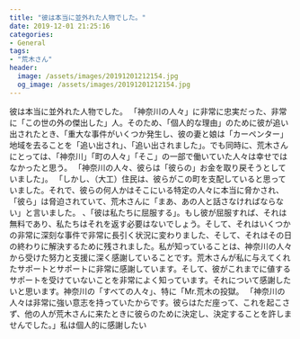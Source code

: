 ```yaml
---
title: "彼は本当に並外れた人物でした。"
date: 2019-12-01 21:25:16
categories:
- General
tags:
- "荒木さん"
header:
  image: /assets/images/20191201212154.jpg
  og_image: /assets/images/20191201212154.jpg
---
```


彼は本当に並外れた人物でした。 「神奈川の人々」に非常に忠実だった、非常に「この世の外の傑出した」人。そのため、「個人的な理由」のために彼が追い出されたとき、「重大な事件がいくつか発生し、彼の妻と娘は「カーペンター」地域を去ることを「追い出され」、「追い出されました」。でも同時に、荒木さんにとっては、「神奈川」「町の人々」「そこ」の一部で働いていた人々は幸せではなかったと思う。 「神奈川の人々、彼らは「彼らの」お金を取り戻そうとしていました」。 「しかし、（大工）住民は、彼らがこの町を支配していると思っていました。それで、彼らの何人かはそこにいる特定の人々に本当に脅かされ、「彼ら」は脅迫されていて、荒木さんに「まあ、あの人と話さなければならない」と言いました。 、「彼は私たちに屈服する」。もし彼が屈服すれば、それは無料であり、私たちはそれを返す必要はないでしょう。そして、それはいくつかの非常に深刻な事件で非常に長引く状況に変わりました、そして、それはその日の終わりに解決するために残されました。私が知っていることは、神奈川の人々から受けた努力と支援に深く感謝していることです。荒木さんが私に与えてくれたサポートとサポートに非常に感謝しています。そして、彼がこれまでに値するサポートを受けていないことを非常によく知っています。それについて感謝したいと思います。神奈川の「すべての人々」、特に「Mr.荒木の投獄。 「神奈川の人々は非常に強い意志を持っていたからです。彼らはただ座って、これを起こさず、他の人が荒木さんに来たときに彼らのために決定し、決定することを許しませんでした。」私は個人的に感謝したい
